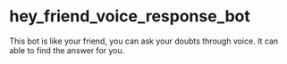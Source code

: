 # hey_friend_voice_response_bot
This bot is like your friend, you can ask your doubts through voice. It can able to find the answer for you.
